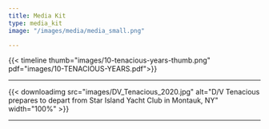 ```yaml
---
title: Media Kit
type: media_kit
image: "/images/media/media_small.png"

---
```

{{< timeline thumb="images/10-tenacious-years-thumb.png" pdf="images/10-TENACIOUS-YEARS.pdf">}}

***

{{< downloadimg src="images/DV_Tenacious_2020.jpg" alt="D/V Tenacious prepares to depart from Star Island Yacht Club in Montauk, NY" width="100%" >}}

***

